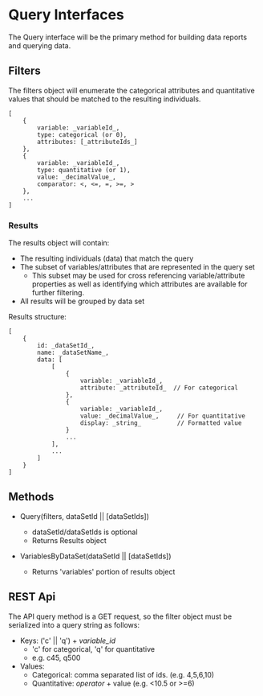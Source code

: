 Query Interfaces
================

The Query interface will be the primary method for building data reports and querying data.

## Filters

The filters object will enumerate the categorical attributes and quantitative values that should be matched to the resulting individuals.

    [
        {
            variable: _variableId_,
            type: categorical (or 0),
            attributes: [_attributeIds_]
        },
        {
            variable: _variableId_,
            type: quantitative (or 1),
            value: _decimalValue_,
            comparator: <, <=, =, >=, >
        },
        ...
    ]

### Results

The results object will contain:

* The resulting individuals (data) that match the query
* The subset of variables/attributes that are represented in the query set
    * This subset may be used for cross referencing variable/attribute properties as well as identifying which attributes are available for further filtering.
* All results will be grouped by data set

Results structure:

    [
        {
            id: _dataSetId_,
            name: _dataSetName_,
            data: [
                [
                    {
                        variable: _variableId_,
                        attribute: _attributeId_  // For categorical
                    },
                    {
                        variable: _variableId_,
                        value: _decimalValue_,     // For quantitative
                        display: _string_          // Formatted value
                    }
                    ...
                ],
                ...
            ]
        }
    ]

## Methods

* Query(filters, dataSetId || [dataSetIds])
    * dataSetId/dataSetIds is optional
    * Returns Results object

* VariablesByDataSet(dataSetId || [dataSetIds])
    * Returns 'variables' portion of results object

## REST Api

The API query method is a GET request, so the filter object must be serialized into a query string as follows:

* Keys: ('c' || 'q') + _variable_id_
    * 'c' for categorical, 'q' for quantitative
    * e.g. c45, q500
* Values:
    * Categorical: comma separated list of ids. (e.g.  4,5,6,10)
    * Quantitative: _operator_ + value (e.g. <10.5  or >=6)
